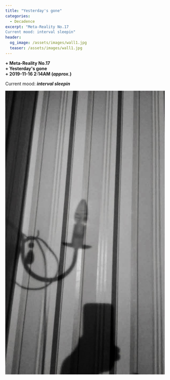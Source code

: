 ```yaml
---
title: "Yesterday's gone"
categories:
  - Decadence
excerpt: "Meta-Reality No.17  
Current mood: interval sleepin"
header:
  og_image: /assets/images/wall1.jpg
  teaser: /assets/images/wall1.jpg
---
```



__+ Meta-Reality No.17__  
__+ Yesterday's gone__  
__+ 2019-11-16 2:14AM (_approx._)__  


Current mood: **_interval sleepin_**  

<a href="https://anti.science/assets/images/wall1.jpg">
  <img src="/assets/images/wall1.jpg" alt="Yesterday's gone">
</a>
